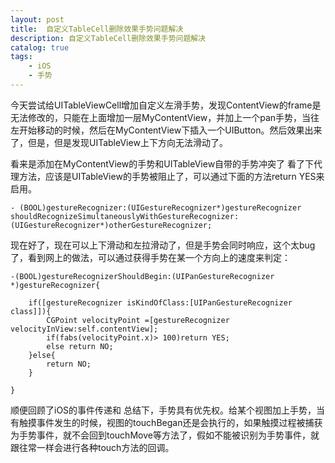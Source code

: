 ```yaml
---
layout: post
title:  自定义TableCell删除效果手势问题解决
description: 自定义TableCell删除效果手势问题解决
catalog: true
tags:
    - iOS
    - 手势
---
```


今天尝试给UITableViewCell增加自定义左滑手势，发现ContentView的frame是无法修改的，只能在上面增加一层MyContentView，并加上一个pan手势，当往左开始移动的时候，然后在MyContentView下插入一个UIButton。然后效果出来了，但是，但是发现UITableView上下方向无法滑动了。

看来是添加在MyContentView的手势和UITableView自带的手势冲突了
看了下代理方法，应该是UITableView的手势被阻止了，可以通过下面的方法return YES来启用。
```
- (BOOL)gestureRecognizer:(UIGestureRecognizer*)gestureRecognizer shouldRecognizeSimultaneouslyWithGestureRecognizer:(UIGestureRecognizer*)otherGestureRecognizer;
```

现在好了，现在可以上下滑动和左拉滑动了，但是手势会同时响应，这个太bug了，看到网上的做法，可以通过获得手势在某一个方向上的速度来判定：

```
-(BOOL)gestureRecognizerShouldBegin:(UIPanGestureRecognizer *)gestureRecognizer{

    if([gestureRecognizer isKindOfClass:[UIPanGestureRecognizer class]]){
        CGPoint velocityPoint =[gestureRecognizer velocityInView:self.contentView];
        if(fabs(velocityPoint.x)> 100)return YES;
        else return NO;
    }else{
        return NO;
    }

}
```

顺便回顾了iOS的事件传递和 总结下，手势具有优先权。给某个视图加上手势，当有触摸事件发生的时候，视图的touchBegan还是会执行的，如果触摸过程被捕获为手势事件，就不会回到touchMove等方法了，假如不能被识别为手势事件，就跟往常一样会进行各种touch方法的回调。